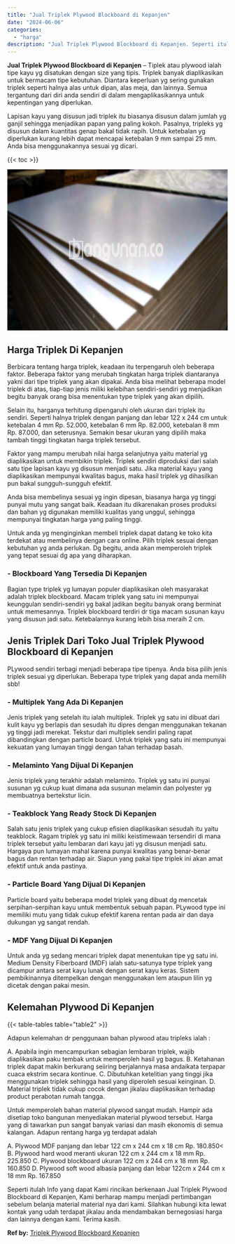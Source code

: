 ```yaml
---
title: "Jual Triplek Plywood Blockboard di Kepanjen"
date: "2024-06-06"
categories: 
  - "harga"
description: "Jual Triplek Plywood Blockboard di Kepanjen. Seperti itulah Info yang dapat Kami rincikan berkenaan Jual Triplek Plywood Blockboard di Kepanjen, Kami berhara..."
---
```


**Jual Triplek Plywood Blockboard di Kepanjen** – Tiplek atau plywood ialah tipe kayu yg disatukan dengan size yang tipis. Triplek banyak diaplikasikan untuk bermacam tipe kebutuhan. Diantara keperluan yg sering gunakan triplek seperti halnya alas untuk dipan, alas meja, dan lainnya. Semua tergantung dari diri anda sendiri di dalam mengaplikasikannya untuk kepentingan yang diperlukan.

Lapisan kayu yang disusun jadi triplek itu biasanya disusun dalam jumlah yg ganjil sehingga menjadikan papan yang paling kokoh. Pasalnya, tripleks yg disusun dalam kuantitas genap bakal tidak rapih. Untuk ketebalan yg diperlukan kurang lebih dapat mencapai ketebalan 9 mm sampai 25 mm. Anda bisa menggunakannya sesuai yg dicari.

{{< toc >}}

![Jual Triplek Plywood Blockboard di Kepanjen](/images/jual-triplek-murah-21.png)

## Harga Triplek Di Kepanjen

Berbicara tentang harga triplek, keadaan itu terpengaruh oleh beberapa faktor. Beberapa faktor yang merubah tingkatan harga triplek diantaranya yakni dari tipe triplek yang akan dipakai. Anda bisa melihat beberapa model triplek di atas, tiap-tiap jenis miliki kelebihan sendiri-sendiri yg menjadikan begitu banyak orang bisa menentukan type triplek yang akan dipilih.

Selain itu, harganya terhitung dipengaruhi oleh ukuran dari triplek itu sendiri. Seperti halnya triplek dengan panjang dan lebar 122 x 244 cm untuk ketebalan 4 mm Rp. 52.000, ketebalan 6 mm Rp. 82.000, ketebalan 8 mm Rp. 87.000, dan seterusnya. Semakin besar ukuran yang dipilih maka tambah tinggi tingkatan harga triplek tersebut.

Faktor yang mampu merubah nilai harga selanjutnya yaitu material yg diaplikasikan untuk membikin triplek. Triplek sendiri diproduksi dari salah satu tipe lapisan kayu yg disusun menjadi satu. Jika material kayu yang diaplikasikan mempunyai kwalitas bagus, maka hasil triplek yg dihasilkan pun bakal sungguh-sungguh efektif.

Anda bisa membelinya sesuai yg ingin dipesan, biasanya harga yg tinggi punyai mutu yang sangat baik. Keadaan itu dikarenakan proses produksi dan bahan yg digunakan memiliki kualitas yang unggul, sehingga mempunyai tingkatan harga yang paling tinggi.

Untuk anda yg menginginkan membeli triplek dapat datang ke toko kita terdekat atau membelinya dengan cara online. Pilih triplek sesuai dengan kebutuhan yg anda perlukan. Dg begitu, anda akan memperoleh triplek yang tepat sesuai dg apa yang diharapkan.

### \- Blockboard Yang Tersedia Di Kepanjen

Bagian type triplek yg lumayan populer diaplikasikan oleh masyarakat adalah triplek blockboard. Macam triplek yang satu ini mempunyai keunggulan sendiri-sendiri yg bakal jadikan begitu banyak orang berminat untuk memesannya. Triplek blockboard terdiri dr tiga macam susunan kayu yang disusun jadi satu. Ketebalannya kurang lebih bisa meraih 2 cm.

## Jenis Triplek Dari Toko Jual Triplek Plywood Blockboard di Kepanjen

PLywood sendiri terbagi menjadi beberapa tipe tipenya. Anda bisa pilih jenis triplek sesuai yg diperlukan. Beberapa type triplek yang dapat anda memilih sbb!

### \- Multiplek Yang Ada Di Kepanjen

Jenis triplek yang setelah itu ialah multiplek. Triplek yg satu ini dibuat dari kulit kayu yg berlapis dan sesudah itu dipres dengan menggunakan tekanan yg tinggi jadi merekat. Tekstur dari multiplek sendiri paling rapat dibandingkan dengan particle board. Untuk triplek yang satu ini mempunyai kekuatan yang lumayan tinggi dengan tahan terhadap basah.

### \- Melaminto Yang Dijual Di Kepanjen

Jenis triplek yang terakhir adalah melaminto. Triplek yg satu ini punyai susunan yg cukup kuat dimana ada susunan melamin dan polyester yg membuatnya bertekstur licin.

### \- Teakblock Yang Ready Stock Di Kepanjen

Salah satu jenis triplek yang cukup efisien diaplikasikan sesudah itu yaitu teakblock. Ragam triplek yg satu ini miliki keistimewaan tersendiri di mana triplek tersebut yaitu lembaran dari kayu jati yg disusun menjadi satu. Hargaya pun lumayan mahal karena punyai kwalitas yang benar-benar bagus dan rentan terhadap air. Siapun yang pakai tipe triplek ini akan amat efektif untuk anda pastinya.

### \- Particle Board Yang Dijual Di Kepanjen

Particle board yaitu beberapa model triplek yang dibuat dg mencetak serpihan-serpihan kayu untuk membentuk sebuah papan. PLywood type ini memiliki mutu yang tidak cukup efektif karena rentan pada air dan daya dukungan yg sangat rendah.

### \- MDF Yang Dijual Di Kepanjen

Untuk anda yg sedang mencari triplek dapat menentukan tipe yg satu ini. Medium Density Fiberboard (MDF) ialah satu-satunya type triplek yang dicampur antara serat kayu lunak dengan serat kayu keras. Sistem pembikinannya ditempelkan dengan menggunakan lem ataupun lilin yg dicetak dengan pakai mesin.

## Kelemahan Plywood Di Kepanjen

{{< table-tables table="table2" >}}

Adapun kelemahan dr penggunaan bahan plywood atau tripleks ialah :

A. Apabila ingin mencampurkan sebagian lembaran triplek, wajib diaplikasikan paku tembak untuk memperoleh hasil yg bagus. B. Ketahanan triplek dapat makin berkurang seiiring berjalannya masa andaikata terpapar cuaca ekstrim secara kontinue. C. Dibutuhkan ketelitian yang tinggi jika menggunakan triplek sehingga hasil yang diperoleh sesuai keinginan. D. Material triplek tidak cukup cocok dengan jikalau diaplikasikan terhadap product perabotan rumah tangga.

Untuk memperoleh bahan material plywood sangat mudah. Hampir ada disetiap toko bangunan menyediakan material plywood tersebut. Harga yang di tawarkan pun sangat banyak variasi dan masih ekonomis di semua kalangan. Adapun rentang harga yg terdapat adalah

A. Plywood MDF panjang dan lebar 122 cm x 244 cm x 18 cm Rp. 180.850< B. Plywood hard wood meranti ukuran 122 cm x 244 cm x 18 mm Rp. 225.850 C. Plywood blockboard ukuran 122 cm x 244 cm x 18 mm Rp. 160.850 D. Plywood soft wood albasia panjang dan lebar 122cm x 244 cm x 18 mm Rp. 167.850

Seperti itulah Info yang dapat Kami rincikan berkenaan Jual Triplek Plywood Blockboard di Kepanjen, Kami berharap mampu menjadi pertimbangan sebelum belanja material material nya dari kami. Silahkan hubungi kita lewat kontak yang udah terdapat jikalau anda mendambakan bernegosiasi harga dan lainnya dengan kami. Terima kasih.

**Ref by:** [Triplek Plywood Blockboard Kepanjen](https://id.wikipedia.org/wiki/Triplek)
